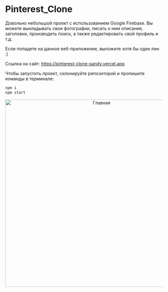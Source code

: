 
# Pinterest_Clone

Довольно небольшой проект с использованием Google Firebase. Вы можете выкладывать свои фотографии, писать к ним описания, заголовки, производить поиск, а также редактировать свой профиль и т.д. 

Если попадете на данное веб-приложение, выложите хотя бы один пин :)

Ссылка на сайт:
https://pinterest-clone-sandy.vercel.app

Чтобы запустить проект, склонируйте репозиторий и пропишите команды в терминале:
```sh
npm i
npm start
```

<p align='center'>
   <img src="https://github.com/KindUz/pinterest_clone/assets/66213277/59c8e626-38d8-4592-9f57-32d308fd1676" alt="Главная" width="600" height='600'/>
</p>

